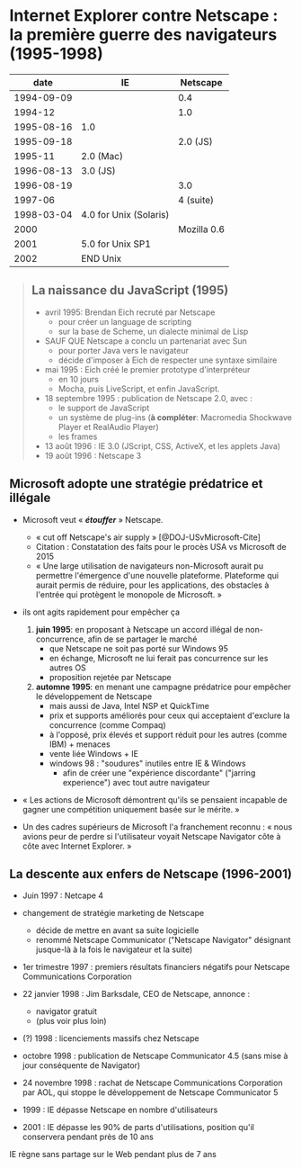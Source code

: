 # Internet Explorer contre Netscape : la première guerre des navigateurs (1995-1998)

| date       | IE                     | Netscape    |
| ---------- | ---------------------- | ----------- |
| 1994-09-09 |                        | 0.4         |
| 1994-12    |                        | 1.0         |
| 1995-08-16 | 1.0                    |             |
| 1995-09-18 |                        | 2.0 (JS)    |
| 1995-11    | 2.0 (Mac)              |
| 1996-08-13 | 3.0 (JS)               |
| 1996-08-19 |                        | 3.0         |
| 1997-06    |                        | 4 (suite)   |
| 1998-03-04 | 4.0 for Unix (Solaris) |
| 2000       |                        | Mozilla 0.6 |
| 2001       | 5.0 for Unix SP1       |
| 2002       | END Unix               |

> ## La naissance du JavaScript (1995)
>
> - avril 1995: Brendan Eich recruté par Netscape
>   - pour créer un language de scripting
>   - sur la base de Scheme, un dialecte minimal de Lisp
> - SAUF QUE Netscape a conclu un partenariat avec Sun
>   - pour porter Java vers le navigateur
>   - décide d'imposer à Eich de respecter une syntaxe similaire
> - mai 1995 : Eich créé le premier prototype d'interpréteur
>   - en 10 jours
>   - Mocha, puis LiveScript, et enfin JavaScript.
> - 18 septembre 1995 : publication de Netscape 2.0, avec :
>   - le support de JavaScript
>   - un système de plug-ins (**à compléter**: Macromedia Shockwave Player et RealAudio Player)
>   - les frames
> - 13 août 1996 : IE 3.0 (JScript, CSS, ActiveX, et les applets Java)
> - 19 août 1996 : Netscape 3

## Microsoft adopte une stratégie prédatrice et illégale

- Microsoft veut « **_étouffer_** » Netscape.

  - « cut off Netscape's air supply » [@DOJ-USvMicrosoft-Cite]
  - Citation : Constatation des faits pour le procès USA vs Microsoft de 2015
  - « Une large utilisation de navigateurs non-Microsoft aurait pu permettre l'émergence d'une nouvelle plateforme. Plateforme qui aurait permis de réduire, pour les applications, des obstacles à l'entrée qui protègent le monopole de Microsoft. »

- ils ont agits rapidement pour empêcher ça

  1. **juin 1995**: en proposant à Netscape un accord illégal de non-concurrence, afin de se partager le marché
     - que Netscape ne soit pas porté sur Windows 95
     - en échange, Microsoft ne lui ferait pas concurrence sur les autres OS
     - proposition rejetée par Netscape
  2. **automne 1995**: en menant une campagne prédatrice pour empêcher le développement de Netscape
     - mais aussi de Java, Intel NSP et QuickTime
     - prix et supports améliorés pour ceux qui acceptaient d'exclure la concurrence (comme Compaq)
     - à l'opposé, prix élevés et support réduit pour les autres (comme IBM) + menaces
     - vente liée Windows + IE
     - windows 98 : "soudures" inutiles entre IE & Windows
       - afin de créer une "expérience discordante" ("jarring experience") avec tout autre navigateur

- « Les actions de Microsoft démontrent qu'ils se pensaient incapable de gagner une compétition uniquement basée sur le mérite. »
- Un des cadres supérieurs de Microsoft l'a franchement reconnu : « nous avions peur de perdre si l'utilisateur voyait Netscape Navigator côte à côte avec Internet Explorer. »

## La descente aux enfers de Netscape (1996-2001)

- Juin 1997 : Netcape 4
- changement de stratégie marketing de Netscape

  - décide de mettre en avant sa suite logicielle
  - renommé Netscape Communicator ("Netscape Navigator" désignant jusque-là à la fois le navigateur et la suite)

- 1er trimestre 1997 : premiers résultats financiers négatifs pour Netscape Communications Corporation

- 22 janvier 1998 : Jim Barksdale, CEO de Netscape, annonce :

  - navigator gratuit
  - (plus voir plus loin)

- (?) 1998 : licenciements massifs chez Netscape

- octobre 1998 : publication de Netscape Communicator 4.5 (sans mise à jour conséquente de Navigator)

- 24 novembre 1998 : rachat de Netscape Communications Corporation par AOL, qui stoppe le développement de Netscape Communicator 5

- 1999 : IE dépasse Netscape en nombre d'utilisateurs
- 2001 : IE dépasse les 90% de parts d'utilisations, position qu'il conservera pendant près de 10 ans

IE règne sans partage sur le Web pendant plus de 7 ans
